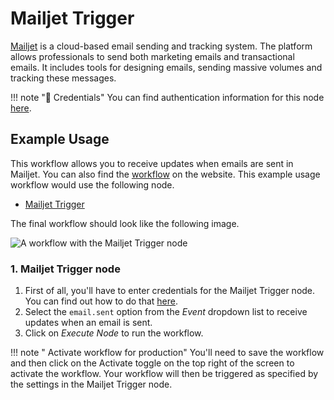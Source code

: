 # Mailjet Trigger

[Mailjet](https://www.mailjet.com/) is a cloud-based email sending and tracking system. The platform allows professionals to send both marketing emails and transactional emails. It includes tools for designing emails, sending massive volumes and tracking these messages.

!!! note "🔑 Credentials"
    You can find authentication information for this node [here](/workflow/integrations/credentials/mailjet/).



## Example Usage

This workflow allows you to receive updates when emails are sent in Mailjet. You can also find the [workflow](https://WF².io/workflows/521) on the website. This example usage workflow would use the following node.
- [Mailjet Trigger]()

The final workflow should look like the following image.

![A workflow with the Mailjet Trigger node](/_images/integrations/trigger-nodes/mailjettrigger/workflow.png)


### 1. Mailjet Trigger node

1. First of all, you'll have to enter credentials for the Mailjet Trigger node. You can find out how to do that [here](/workflow/integrations/credentials/mailjet/).
2. Select the `email.sent` option from the *Event* dropdown list to receive updates when an email is sent.
3. Click on *Execute Node* to run the workflow.

!!! note " Activate workflow for production"
    You'll need to save the workflow and then click on the Activate toggle on the top right of the screen to activate the workflow. Your workflow will then be triggered as specified by the settings in the Mailjet Trigger node.


